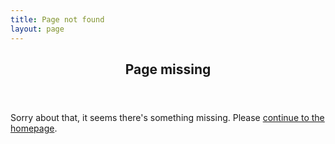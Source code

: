 ```yaml
---
title: Page not found
layout: page
---
```


<article>
  <header id="404">
    <h1>Page missing</h1>
  </header>
  <section class="entry">
   <p>Sorry about that, it seems there's something missing. Please <a href="/">continue to the homepage</a>.</p>
  </section>
</article>